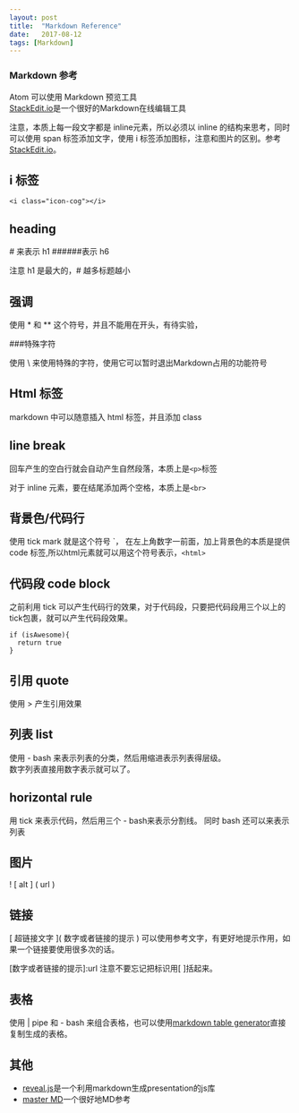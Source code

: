 ```yaml
---
layout: post
title:  "Markdown Reference"
date:   2017-08-12
tags: [Markdown]
---
```


### Markdown 参考

Atom 可以使用 Markdown 预览工具  
[StackEdit.io](1)是一个很好的Markdown在线编辑工具

注意，本质上每一段文字都是 inline元素，所以必须以 inline 的结构来思考，同时可以使用 span 标签添加文字，使用 i 标签添加图标，注意和图片的区别。参考[StackEdit.io](1)。

## i 标签

`<i class="icon-cog"></i>`  

## heading

\# 来表示 h1 \#\#\#\#\#\#表示 h6

注意 h1 是最大的，\# 越多标题越小

## 强调

使用 \* 和 \*\* 这个符号，并且不能用在开头，有待实验，


###特殊字符

使用 \\ 来使用特殊的字符，使用它可以暂时退出Markdown占用的功能符号

## Html 标签

markdown 中可以随意插入 html 标签，并且添加 class  

## line break

回车产生的空白行就会自动产生自然段落，本质上是`<p>`标签

对于 inline 元素，要在结尾添加两个空格，本质上是`<br>`

## 背景色/代码行  

使用 tick mark 就是这个符号 \`， 在左上角数字一前面，加上背景色的本质是提供 code 标签,所以html元素就可以用这个符号表示，`<html>`

## 代码段 code block

之前利用 tick 可以产生代码行的效果，对于代码段，只要把代码段用三个以上的tick包裹，就可以产生代码段效果。

```
if (isAwesome){
  return true
}
```
## 引用 quote

使用 \> 产生引用效果

## 列表 list
使用 \- bash 来表示列表的分类，然后用缩进表示列表得层级。  
数字列表直接用数字表示就可以了。

## horizontal rule
用 tick 来表示代码，然后用三个 \- bash来表示分割线。
同时 bash 还可以来表示列表

## 图片
\! \[ alt \] \( url \)

## 链接

\[ 超链接文字 \]\( 数字或者链接的提示 \)
可以使用参考文字，有更好地提示作用，如果一个链接要使用很多次的话。  

\[数字或者链接的提示\]\:url
 注意不要忘记把标识用\[ \]括起来。

## 表格

使用 \| pipe 和 \- bash 来组合表格，也可以使用[markdown table generator](2)直接复制生成的表格。

## 其他
- [reveal.js](3)是一个利用markdown生成presentation的js库
- [master MD](4)一个很好地MD参考

[1]: https://stackedit.io/  
[2]: http://www.tablesgenerator.com/markdown_tables  
[3]: http://lab.hakim.se/reveal-js/#/
[4]: https://guides.github.com/features/mastering-markdown/
